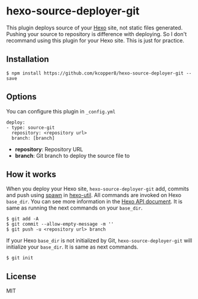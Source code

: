 # hexo-source-deployer-git

This plugin deploys source of your [Hexo](hexo.io) site, not static files
 generated. Pushing your source to repository is difference with deploying.
So I don't recommand using this plugin for your Hexo site. This is just for
practice.


## Installation

```
$ npm install https://github.com/kcopper8/hexo-source-deployer-git --save
```
## Options
You can configure this plugin in `_config.yml`

```
deploy:
- type: source-git
  repository: <repository url>
  branch: [branch]
```

- **repository**: Repository URL
- **branch**: Git branch to deploy the source file to

## How it works
When you deploy your Hexo site, `hexo-source-deployer-git` add, commits and push
using [spawn](https://github.com/hexojs/hexo-util#user-content-spawncommand-args-options)
in [hexo-util](https://github.com/hexojs/hexo-util). All commands are invoked
on Hexo `base_dir`. You can see more information in the [Hexo API document](https://hexo.io/api/).
It is same as running the next commands on your `base_dir`.

```
$ git add -A
$ git commit --allow-empty-message -m ''
$ git push -u <repository url> branch
```

If your Hexo `base_dir` is not initialized by Git, `hexo-source-deployer-git`
will initialize your `base_dir`. It is same as next commands.

```
$ git init
```

## License
MIT
